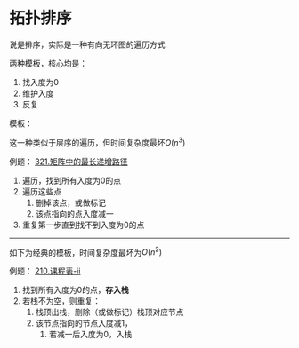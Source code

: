 拓扑排序
===

说是排序，实际是一种有向无环图的遍历方式

两种模板，核心均是：
1. 找入度为0
2. 维护入度
3. 反复

模板：

这一种类似于层序的遍历，但时间复杂度最坏$O(n^3)$

例题： [321.矩阵中的最长递增路径](https://leetcode-cn.com/problems/longest-increasing-path-in-a-matrix/description/)

1. 遍历，找到所有入度为0的点
2. 遍历这些点
   1. 删掉该点，或做标记
   2. 该点指向的点入度减一
3. 重复第一步直到找不到入度为0的点

---

如下为经典的模板，时间复杂度最坏为$O(n^2)$

例题： [210.课程表-ii](https://leetcode-cn.com/problems/course-schedule-ii/description/)

1. 找到所有入度为0的点，**存入栈**
2. 若栈不为空，则重复：
   1. 栈顶出栈，删除（或做标记）栈顶对应节点
   2. 该节点指向的节点入度减1，
      1. 若减一后入度为0，入栈
